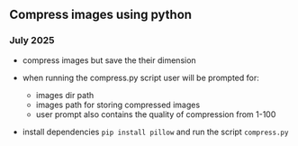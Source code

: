## Compress images using python


### July 2025

- compress images but save the their dimension
- when running the compress.py script user will be prompted for: 
    - images dir path
    - images path for storing compressed images
    - user prompt also contains the quality of compression from 1-100 

- install dependencies `pip install pillow` and run the script `compress.py`
